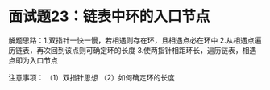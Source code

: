 # 面试题23：链表中环的入口节点

解题思路：1.双指针一快一慢，若相遇则存在环，且相遇点必在环中 2.从相遇点遍历链表，再次回到该点则可确定环的长度 3.使两指针相距环长，遍历链表，相遇点即为入口节点

注意事项： （1）双指针思想 （2）如何确定环的长度